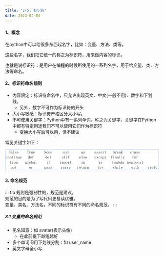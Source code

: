 ```yaml
---
title: "2-5. 标识符"
date: 2023-04-04
---
```


#### 1、概念

在python中可以给很多东西起名字，比如：变量、方法、类等。

这些名字，我们把它统一的称之为标识符，用来做内容的标识。

也就是说标识符：是用户在编程的时候所使用的一系列名字，用于给变量、类、方法等命名。

#### 2、标识符命名规则
- 内容限定：标识符命名中，只允许出现英文、中文(一般不用)、数字和下划线。
   - 另外，数字不可作为标识符的开头
- 大小写敏感：标识符严格区分大小写。
- 不可使用关键字：Python中有一系列单词，称之为关键字，关键字在Python中都有特定用途我们不可以使用它们作为标识符
    - 变换大小写后可以用，但不建议  

常见关键字如下：  

![001](/img/python/base/2/001.png)

#### 3. 命名规范
::: tip
规则是强制性的，规范是建议。  
规范的目的是为了写代码更易读优雅。  
变量、类名、方法名，不同的标识符有不同的命名规范。
:::

##### 3.1 变量的命名规范
- 见名知意：如 avatar(表示头像)
    - 在此前提下越短越好
- 多个单词间用下划线分割：如 user_name
- 英文字母全小写

